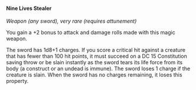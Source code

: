 #### Nine Lives Stealer

*Weapon (any sword), very rare (requires attunement)*

You gain a +2 bonus to attack and damage rolls made with this magic weapon.

The sword has 1d8+1 charges. If you score a critical hit against a creature that has fewer than 100 hit points, it must succeed on a DC 15 Constitution saving throw or be slain instantly as the sword tears its life force from its body (a construct or an undead is immune). The sword loses 1 charge if the creature is slain. When the sword has no charges remaining, it loses this property.
